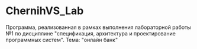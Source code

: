 # ChernihVS_Lab
Программа, реализованная в рамках выполнения лабораторной работы №1 по дисциплине "спецификация, архитектура и проектирование программных систем". Тема: "онлайн банк"
